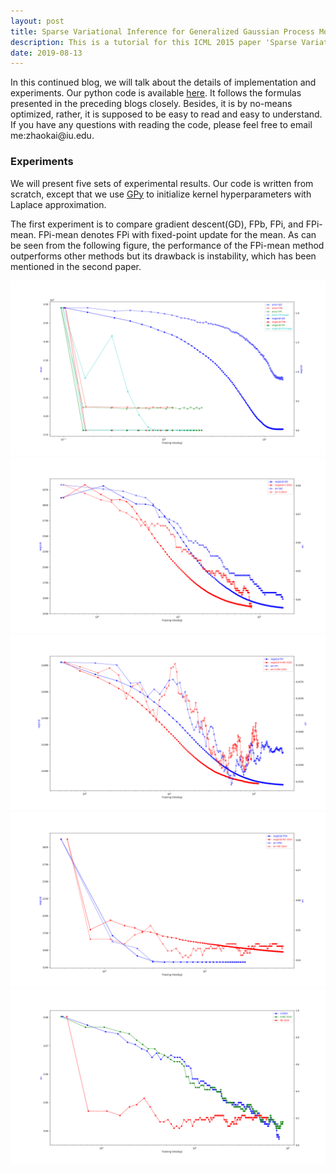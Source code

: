 ```yaml
---
layout: post
title: Sparse Variational Inference for Generalized Gaussian Process Models - Tutorial 5
description: This is a tutorial for this ICML 2015 paper 'Sparse Variational Inference for Generalized Gaussian Process Models'. This article covers the details of implementation and experiments.
date: 2019-08-13
---
```


<p>
In this continued blog, we will talk about the details of implementation and experiments. Our python code is available <a href="" target="_blank">here</a>. It follows the formulas presented in the preceding blogs closely. Besides, it is by no-means optimized, rather, it is supposed to be easy to read and easy to understand. If you have any questions with reading the code, please feel free to email me:zhaokai@iu.edu.
</p>

### Experiments

We will present five sets of experimental results. Our code is written from scratch, except that we use <a href="https://sheffieldml.github.io/GPy/" target="_blank">GPy</a> to initialize kernel hyperparameters with Laplace approximation.

<p>
The first experiment is to compare gradient descent(GD), FPb, FPi, and FPi-mean. FPi-mean denotes FPi with fixed-point update for the mean. As can be seen from the following figure, the performance of the FPi-mean method outperforms other methods but its drawback is instability, which has been mentioned in the second paper.
</p>

<img class="img-responsive" src="/img/count-p2-segment-se.png" alt="GD-FP"/>

<img class="img-responsive" src="/img/class-SDSVI-VLB-err-musk-500.png" alt="GD-SDSVI"/>

<img class="img-responsive" src="/img/count-HMC-VLB-err-epid.png" alt="GD-HMC"/>

<img class="img-responsive" src="/img/class-MC-VLB-err-musk-500.png" alt="MC"/>

<img class="img-responsive" src="/img/class-3SVI-err-musk-500.png" alt="SVI"/>

